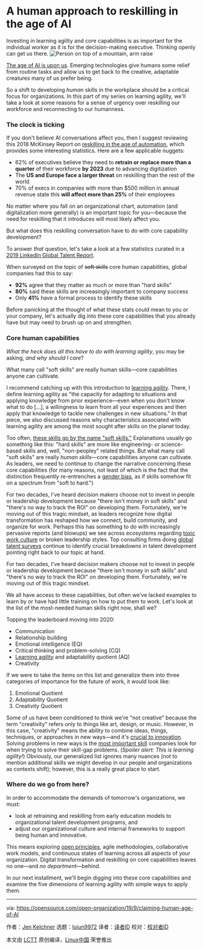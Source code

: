 [#]: collector: (lujun9972)
[#]: translator: ( )
[#]: reviewer: ( )
[#]: publisher: ( )
[#]: url: ( )
[#]: subject: (A human approach to reskilling in the age of AI)
[#]: via: (https://opensource.com/open-organization/19/9/claiming-human-age-of-AI)
[#]: author: (Jen Kelchner https://opensource.com/users/jenkelchnerhttps://opensource.com/users/jenkelchner)

A human approach to reskilling in the age of AI
======
Investing in learning agility and core capabilities is as important for
the individual worker as it is for the decision-making executive.
Thinking openly can get us there.
![Person on top of a mountain, arm raise][1]

[The age of AI is upon us][2]. Emerging technologies give humans some relief from routine tasks and allow us to get back to the creative, adaptable creatures many of us prefer being.

So a shift to developing _human_ skills in the workplace should be a critical focus for organizations. In this part of my series on learning agility, we'll take a look at some reasons for a sense of urgency over reskilling our workforce and reconnecting to our humanness.

### The clock is ticking

If you don't believe AI conversations affect you, then I suggest reviewing this 2018 McKinsey Report on [reskilling in the age of automation][3], which provides some interesting statistics. Here are a few applicable nuggets:

  * 62% of executives believe they need to **retrain or replace more than a quarter** of their workforce **by 2023** due to advancing digitization
  * The **US and Europe face a larger threat** on reskilling than the rest of the world
  * 70% of execs in companies with more than $500 million in annual revenue state this **will affect more than 25%** of their employees



No matter where you fall on an organizational chart, automation (and digitalization more generally) is an important topic for you—because the need for reskilling that it introduces will most likely affect you.

But what does this reskilling conversation have to do with core capability development?

To answer _that_ question, let's take a look at a few statistics curated in a [2019 LinkedIn Global Talent Report][4].

When surveyed on the topic of ~~soft skills~~ core human capabilities, global companies had this to say:

  * **92%** agree that they matter as much or more than "hard skills"
  * **80%** said these skills are increasingly important to company success
  * Only **41%** have a formal process to identify these skills



Before panicking at the thought of what these stats could mean to you or your company, let's actually dig into these core capabilities that you already have but may need to brush up on and strengthen.

### Core human capabilities

_What the heck does all this have to do with learning agility_, you may be asking, _and why should I care_?

What many call "soft skills" are really human skills—core capabilities anyone can cultivate.

I recommend catching up with this introduction to [learning agility][5]. There, I define learning agility as "the capacity for adapting to situations and applying knowledge from prior experience—even when you don't know what to do [...], a willingness to learn from all your experiences and then apply that knowledge to tackle new challenges in new situations." In that piece, we also discussed reasons why characteristics associated with learning agility are among the most sought after skills on the planet today.

Too often, [these skills go by the name "soft skills."][6] Explanations usually go something like this: "hard skills" are more like engineering- or science-based skills and, well, "non-peopley" related things. But what many call "soft skills" are really _human skills_—core capabilities anyone can cultivate. As leaders, we need to continue to change the narrative concerning these core capabilities (for many reasons, not least of which is the fact that the distinction frequently re-entrenches a [gender bias][7], as if skills somehow fit on a spectrum from "soft to hard.")

For two decades, I've heard decision makers choose not to invest in people or leadership development because "there isn't money in soft skills" and "there's no way to track the ROI" on developing them. Fortunately, we're moving out of this tragic mindset, as leaders recognize how digital transformation has reshaped how we connect, build community, and organize for work. Perhaps this has something to do with increasingly pervasive reports (and blowups) we see across ecosystems regarding [toxic work culture][8] or broken leadership styles. Top consulting firms doing [global talent surveys][9] continue to identify crucial breakdowns in talent development pointing right back to our topic at hand.

For two decades, I've heard decision makers choose not to invest in people or leadership development because "there isn't money in soft skills" and "there's no way to track the ROI" on developing them. Fortunately, we're moving out of this tragic mindset.

We all have access to these capabilities, but often we've lacked examples to learn by or have had little training on how to put them to work. Let's look at the list of the most-needed human skills right now, shall we?

Topping the leaderboard moving into 2020:

  * Communication
  * Relationship building
  * Emotional intelligence (EQ)
  * Critical thinking and problem-solving (CQ)
  * [Learning agility][5] and adaptability quotient (AQ)
  * Creativity



If we were to take the items on this list and generalize them into three categories of importance for the future of work, it would look like:

  1. Emotional Quotient
  2. Adaptability Quotient
  3. Creativity Quotient



Some of us have been conditioned to think we're "not creative" because the term "creativity" refers only to things like art, design, or music. However, in this case, "creativity" means the ability to combine ideas, things, techniques, or approaches in new ways—and it's [crucial to innovation][10]. Solving problems in new ways is the [most important skill][11] companies look for when trying to solve their skill-gap problems. (_Spoiler alert: This is learning agility!_) Obviously, our generalized list ignores many nuances (not to mention additional skills we might develop in our people and organizations as contexts shift); however, this is a really great place to start.

### Where do we go from here?

In order to accommodate the demands of tomorrow's organizations, we must:

  * look at retraining and reskilling from early education models to organizational talent development programs, and
  * adjust our organizational culture and internal frameworks to support being human and innovative.



This means exploring [open principles][12], agile methodologies, collaborative work models, and continuous states of learning across all aspects of your organization. Digital transformation and reskilling on core capabilities leaves no one—and _no department_—behind.

In our next installment, we'll begin digging into these core capabilities and examine the five dimensions of learning agility with simple ways to apply them.

--------------------------------------------------------------------------------

via: https://opensource.com/open-organization/19/9/claiming-human-age-of-AI

作者：[Jen Kelchner][a]
选题：[lujun9972][b]
译者：[译者ID](https://github.com/译者ID)
校对：[校对者ID](https://github.com/校对者ID)

本文由 [LCTT](https://github.com/LCTT/TranslateProject) 原创编译，[Linux中国](https://linux.cn/) 荣誉推出

[a]: https://opensource.com/users/jenkelchnerhttps://opensource.com/users/jenkelchner
[b]: https://github.com/lujun9972
[1]: https://opensource.com/sites/default/files/styles/image-full-size/public/lead-images/developer_mountain_cloud_top_strong_win.jpg?itok=axK3EX-q (Person on top of a mountain, arm raise)
[2]: https://appinventiv.com/blog/ai-technology-trends/
[3]: https://www.mckinsey.com/featured-insights/future-of-work/retraining-and-reskilling-workers-in-the-age-of-automation
[4]: https://app.box.com/s/c5scskbsz9q6lb0hqb7euqeb4fr8m0bl/file/388525098383
[5]: https://opensource.com/open-organization/19/8/introduction-learning-agility
[6]: https://enterprisersproject.com/article/2019/9/6-soft-skills-for-ai-age
[7]: https://enterprisersproject.com/article/2019/8/why-soft-skills-core-to-IT
[8]: https://ldr21.com/how-ubers-workplace-crisis-can-save-your-organization-money/
[9]: https://www.inc.com/scott-mautz/new-deloitte-study-of-10455-millennials-says-employers-are-failing-to-help-young-people-develop-4-crucial-skills.html
[10]: https://velites.nl/en/2018/11/12/creative-quotient/
[11]: https://learning.linkedin.com/blog/top-skills/why-creativity-is-the-most-important-skill-in-the-world
[12]: https://opensource.com/open-organization/resources/open-org-definition
